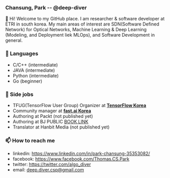 ### Chansung, Park -- @deep-diver

👋 Hi! Welcome to my GitHub place.
I am researcher & software developer at ETRI in south korea. My main areas of interest are SDN(Software Defined Network) for Optical Networks, Machine Learning & Deep Learning (Modeling, and Deployment liek MLOps), and Software Development in general.

### 🔭 Languages 
- C/C++ (intermediate)
- JAVA (intermediate)
- Python (intermediate)
- Go (beginner)

### 👯 Side jobs
- TFUG(TensorFlow User Group) Organizer at [**TensorFlow Korea**](https://www.facebook.com/groups/TensorFlowKR)
- Community manager at [**fast.ai Korea**](https://www.facebook.com/groups/fastaikr)
- Authoring at Packt (not published yet)
- Authoring at BJ PUBLIC [BOOK LINK](http://www.yes24.com/Product/Goods/90349631?Acode=101)
- Translator at Hanbit Media (not published yet)

### 📫 How to reach me
- linkedin: https://www.linkedin.com/in/park-chansung-35353082/
- facebook: https://www.facebook.com/Thomas.CS.Park
- twitter: https://twitter.com/algo_diver
- email: deep.diver.csp@gmail.com
